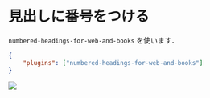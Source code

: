 # 見出しに番号をつける

`numbered-headings-for-web-and-books` を使います．

```json
{
    "plugins": ["numbered-headings-for-web-and-books"]
}
```

![](/images/1575625949.png)
